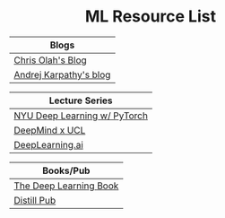 <h1 align="center"> ML Resource List </h1>

|  Blogs | 
| ------------- |
|[Chris Olah's Blog](https://colah.github.io/)
|[Andrej Karpathy's blog](http://karpathy.github.io/)

|  Lecture Series | 
| ------------- |
|[NYU Deep Learning w/ PyTorch](https://bit.ly/3eMU20v)
|[DeepMind x UCL ](https://bit.ly/31Ev8N1) |
|[DeepLearning.ai](https://www.deeplearning.ai/) |

|  Books/Pub | 
| ------------- |
|[The Deep Learning Book](https://www.deeplearningbook.org/)
|[Distill Pub](https://distill.pub/)
